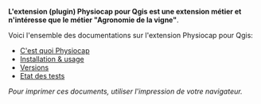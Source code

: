 **L'extension (plugin) Physiocap pour Qgis est une extension métier et n'intéresse que le métier "Agronomie de la vigne"**. 

Voici l'ensemble des documentations sur l'extension Physiocap pour Qgis:
* [C'est quoi Physiocap](https://github.com/jhemmi/QgisPhysiocapPlugin/wiki/C'est-quoi-Physiocap-%3F)
* [Installation & usage](https://github.com/jhemmi/QgisPhysiocapPlugin/wiki/Qgis-Physiocap-Plugin-usage-&-installation)
* [Versions](https://github.com/jhemmi/QgisPhysiocapPlugin/wiki/Versions-en-cours-et-%C3%A0-venir)
* [Etat des tests](https://github.com/jhemmi/QgisPhysiocapPlugin/wiki/Etat-des-tests)

_Pour imprimer ces documents, utiliser l'impression de votre navigateur._